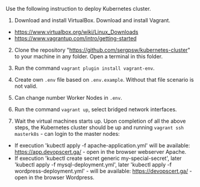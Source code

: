 Use the following instruction to deploy Kubernetes cluster.

1. Download and install VirtualBox. Download and install Vagrant.
 - https://www.virtualbox.org/wiki/Linux_Downloads
 - https://www.vagrantup.com/intro/getting-started

2. Clone the repository "https://github.com/sergpsw/kubernetes-cluster" to your machine in any folder. Open a terminal in this folder. 

3. Run the command `vagrant plugin install vagrant-env`.

4. Create own `.env` file based on `.env.example`. Without that file scenario is not valid.

5. Can change number Worker Nodes in `.env`.

6. Run the command `vagrant up`, select bridged network interfaces.

7. Wait the virtual machines starts up. Upon completion of all the above steps, the Kubernetes cluster should be up and running `vagrant ssh masterk8s` - can login to the master nodes:
  - If execution 'kubectl apply -f apache-application.yml' will be available: https://app.devopscert.ga/ - open in the browser webserver Apache.
  - If execution 'kubectl create secret generic my-special-secret', later 'kubectl apply -f mysql-deployment.yml', later 'kubectl apply -f wordpress-deployment.yml' - will be available: https://devopscert.ga/ - open in the browser Wordpress.
